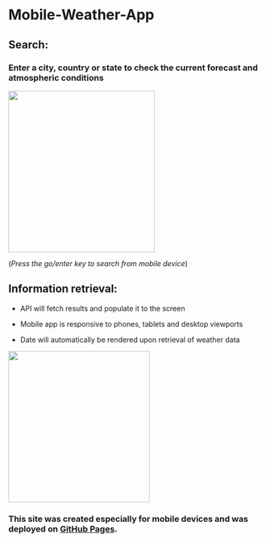 # Mobile-Weather-App

## Search:
### Enter a city, country or state to check the current forecast and atmospheric conditions

<img src="https://user-images.githubusercontent.com/38336934/78219609-1a591080-747d-11ea-94d6-d05ed2659e05.png" width="290" height="320">

(*Press the go/enter key to search from mobile device*) 

## Information retrieval:
- API will fetch results and populate it to the screen

- Mobile app is responsive to phones, tablets and desktop viewports

- Date will automatically be rendered upon retrieval of weather data

 <img src="https://user-images.githubusercontent.com/38336934/78219911-bf73e900-747d-11ea-9a27-2337ccb865db.png" width="280" height="300">

### This site was created especially for mobile devices and was deployed on [GitHub Pages](https://fancystacks.github.io/Mobile-Weather-App/).